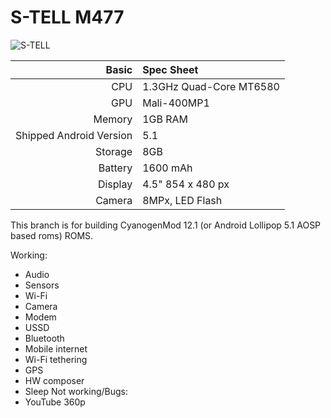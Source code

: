 S-TELL M477
==============
![S-TELL](http://s-tell.ua/2139-thickbox_default/s-tell-m477-black.jpg "S-TELL M477 Black")

Basic   | Spec Sheet
-------:|:-------------------------
CPU     | 1.3GHz Quad-Core MT6580
GPU     | Mali-400MP1
Memory  | 1GB RAM
Shipped Android Version | 5.1
Storage | 8GB
Battery | 1600 mAh
Display | 4.5" 854 x 480 px
Camera  | 8MPx, LED Flash

This branch is for building CyanogenMod 12.1 (or Android Lollipop 5.1 AOSP based roms) ROMS.

Working:
-    Audio
-    Sensors
-    Wi-Fi
-    Camera
-    Modem
-    USSD
-    Bluetooth
-    Mobile internet
-    Wi-Fi tethering
-    GPS
-    HW composer
-    Sleep
Not working/Bugs:
-   YouTube 360p
